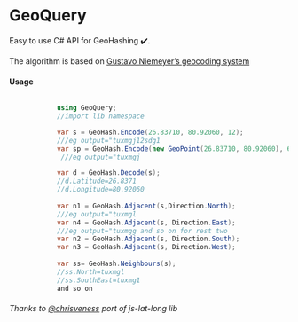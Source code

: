 # GeoQuery

Easy to use C# API for GeoHashing ✔️.

The algorithm is based on [Gustavo Niemeyer’s geocoding system](https://en.wikipedia.org/wiki/Geohash)

#### Usage
```C#

            using GeoQuery;
            //import lib namespace

            var s = GeoHash.Encode(26.83710, 80.92060, 12);
            ///eg output="tuxmgj12sdg1
            var sp = GeoHash.Encode(new GeoPoint(26.83710, 80.92060), 6);
             ///eg output="tuxmgj

            var d = GeoHash.Decode(s);
            //d.Latitude=26.8371
            //d.Longitude=80.92060
            
            var n1 = GeoHash.Adjacent(s,Direction.North);
            ///eg output="tuxmgl
            var n4 = GeoHash.Adjacent(s, Direction.East);
            ///eg output="tuxmgg and so on for rest two
            var n2 = GeoHash.Adjacent(s, Direction.South);
            var n3 = GeoHash.Adjacent(s, Direction.West);
            
            var ss= GeoHash.Neighbours(s);
            //ss.North=tuxmgl
            //ss.SouthEast=tuxmg1
            and so on
```

###### Thanks to [@chrisveness](https://github.com/chrisveness/) port of js-lat-long lib

